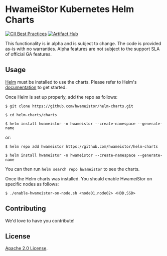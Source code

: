 # HwameiStor Kubernetes Helm Charts

[![CII Best Practices](https://bestpractices.coreinfrastructure.org/projects/5685/badge)](https://bestpractices.coreinfrastructure.org/projects/5685) [![Artifact Hub](https://img.shields.io/endpoint?url=https://artifacthub.io/badge/repository/hwameistor)](https://artifacthub.io/packages/search?repo=hwameistor)


This functionality is in alpha and is subject to change. The code is provided as-is with no warranties. Alpha features are not subject to the support SLA of official GA features.

## Usage

[Helm](https://helm.sh) must be installed to use the charts.
Please refer to Helm's [documentation](https://helm.sh/docs/) to get started.

Once Helm is set up properly, add the repo as follows:

```console
$ git clone https://github.com/hwameistor/helm-charts.git
```

```console
$ cd helm-charts/charts
```

```console
$ helm install hwameistor -n hwameistor --create-namespace --generate-name
```

or:

```console
$ helm repo add hwameistor https://github.com/hwameistor/helm-charts
```

```console
$ helm install hwameistor -n hwameistor --create-namespace --generate-name
```

You can then run `helm search repo hwameistor` to see the charts.

Once the Helm charts was installed. You should enable HwameiStor on specific nodes as follows:

```console
$ ./enable-hwameistor-on-node.sh <node01,node02> <HDD,SSD>
```

## Contributing

We'd love to have you contribute!

## License

<!-- Keep full URL links to repo files because this README syncs from main to gh-pages.  -->
[Apache 2.0 License](https://github.com/hwameistor/helm-charts/blob/helm/LICENSE).
